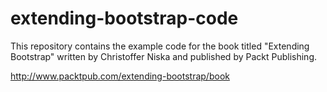 extending-bootstrap-code
========================

This repository contains the example code for the book titled "Extending Bootstrap" written by Christoffer Niska and published by Packt Publishing.

http://www.packtpub.com/extending-bootstrap/book